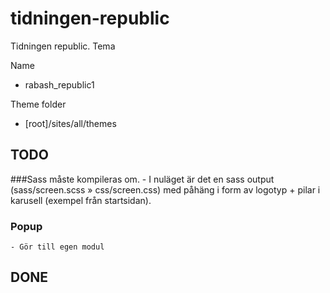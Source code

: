 # tidningen-republic
Tidningen republic. Tema

Name
* rabash_republic1

Theme folder
* [root]/sites/all/themes

## TODO
###Sass måste kompileras om.
	- I nuläget är det en sass output (sass/screen.scss » css/screen.css) med påhäng i form av logotyp + pilar i karusell (exempel från startsidan).

### Popup
	- Gör till egen modul

## DONE